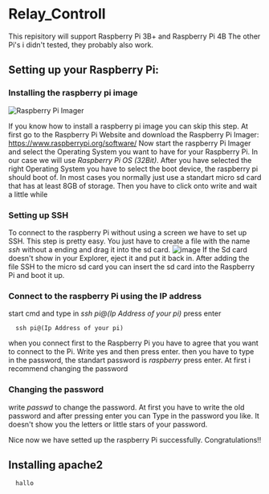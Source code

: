 # Relay_Controll

This repisitory will support Raspberry Pi 3B+ and Raspberry Pi 4B The other Pi's i didn't tested, they probably also work.


## Setting up your Raspberry Pi:

### Installing the raspberry pi image

![Raspberry Pi Imager](https://www.raspberrypi.org/homepage-9df4b/static/md-82e922d180736055661b2b9df176700c.png)

If you know how to install a raspberry pi image you can skip this step.
At first go to the Raspberry Pi Website and download the Raspberry Pi Imager: https://www.raspberrypi.org/software/ 
Now start the raspberry Pi Imager and select the Operating System you want to have for your Raspberry Pi. In our case we will use _Raspberry Pi OS (32Bit)_. After you have selected the right Operating System you have to select the boot device, the raspberry pi should boot of. In most cases you normally just use a standart micro sd card that has at least 8GB of storage. Then you have to click onto write and wait a little while

### Setting up SSH
To connect to the raspberry Pi without using a screen we have to set up SSH. This step is pretty easy. You just have to create a file with the name _ssh_ without a ending and drag it into the sd card.
![image](https://user-images.githubusercontent.com/72698237/114294381-8ca3fe00-9a9e-11eb-86fd-7b99838075cc.png)
If the Sd card doesn't show in your Explorer, eject it and put it back in.
After adding the file SSH to the micro sd card you can insert the sd card into the Raspberry Pi and boot it up.

### Connect to the raspberry Pi using the IP address

start cmd and type in _ssh pi@(Ip Address of your pi)_ press enter

      ssh pi@(Ip Address of your pi)      
when you connect first to the Raspberry Pi you have to agree that you want to connect to the Pi. Write yes and then press enter.
then you have to type in the password, the standart password is _raspberry_ press enter.
At first i recommend changing the password

### Changing the password
write _passwd_ to change the password. At first you have to write the old password and after pressing enter you can Type in the password you like. It doesn't show you the letters or little stars of your password.

Nice now we have setted up the raspberry Pi successfully. Congratulations!!



## Installing apache2
      hallo

